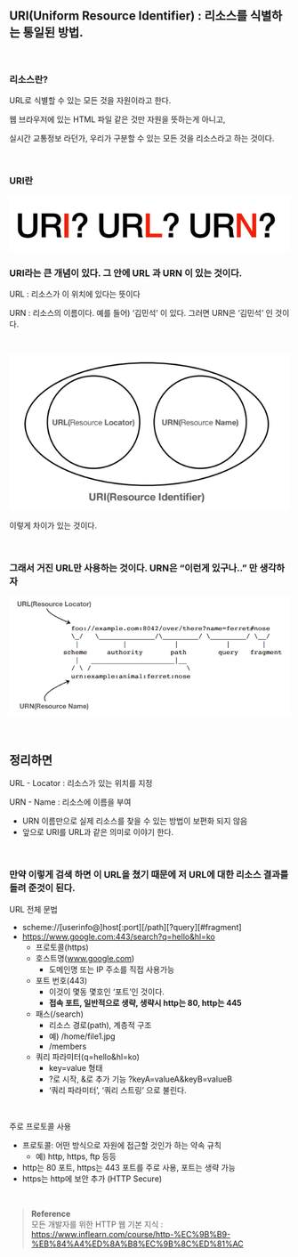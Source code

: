 ## URI(Uniform Resource Identifier) : 리소스를 식별하는 통일된 방법.

<br/>

### 리소스란?

URL로 식별할 수 있는 모든 것을 자원이라고 한다. 

웹 브라우저에 있는 HTML 파일 같은 것만 자원을 뜻하는게 아니고, 

실시간 교통정보 라던가, 우리가 구분할 수 있는 모든 것을 리소스라고 하는 것이다.

<br/>

### URI란

![이미지](/programming/img/HTTP13.PNG)

### **URI라는 큰 개념이 있다. 그 안에 URL 과 URN 이 있는 것이다.**

URL : 리소스가 이 위치에 있다는 뜻이다

URN : 리소스의 이름이다. 예를 들어) ‘김민석’ 이 있다. 그러면 URN은 ‘김민석’ 인 것이다.

<br/>

![이미지](/programming/img/HTTP14.PNG)

이렇게 차이가 있는 것이다.


<br/>

### 그래서 거진 URL만 사용하는 것이다. URN은 “이런게 있구나..” 만 생각하자

![이미지](/programming/img/HTTP15.PNG)

<br/>

## 정리하면

URL - Locator : 리소스가 있는 위치를 지정

URN - Name : 리소스에 이름을 부여

- URN 이름만으로 실제 리소스를 찾을 수 있는 방법이 보편화 되지 않음
- 앞으로 URI를 URL과 같은 의미로 이야기 한다.

<br/>

### 만약 이렇게 검색 하면 이 URL을 쳤기 때문에 저 URL에 대한 리소스 결과를 돌려 준것이 된다.

URL 전체 문법

- scheme://[userinfo@]host[:port][/path][?query][#fragment]
- https://www.google.com:443/search?q=hello&hl=ko
    - 프로토콜(https)
    - 호스트명(www.google.com)
        - 도메인명 또는 IP 주소를 직접 사용가능
    - 포트 번호(443)
        -  이것이 몇동 몇호인 ‘포트’인 것이다.
        - **접속 포트, 일반적으로 생략, 생략시 http는 80, http는 445**
    - 패스(/search)
        - 리소스 경로(path), 계층적 구조
        - 예) /home/file1.jpg
        - /members
    - 쿼리 파라미터(q=hello&hl=ko)
        - key=value 형태
        - ?로 시작, &로 추가 기능 ?keyA=valueA&keyB=valueB
        - ‘쿼리 파라미터’, ‘쿼리 스트링’ 으로 불린다.

<br/>

주로 프로토콜 사용

- 프로토콜: 어떤 방식으로 자원에 접근할 것인가 하는 약속 규칙
    - 예) http, https, ftp 등등
- http는 80 포트, https는 443 포트를 주로 사용, 포트는 생략 가능
- https는 http에 보안 추가 (HTTP Secure)


<br/>


>**Reference** <br/>모든 개발자를 위한 HTTP 웹 기본 지식 : https://www.inflearn.com/course/http-%EC%9B%B9-%EB%84%A4%ED%8A%B8%EC%9B%8C%ED%81%AC
